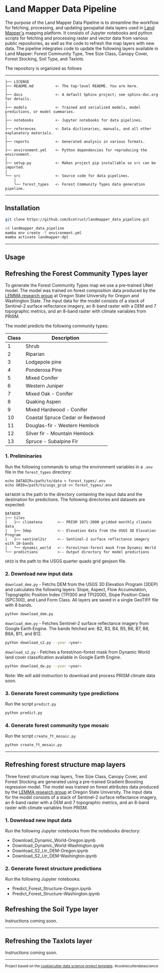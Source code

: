 Land Mapper Data Pipeline
========================

The purpose of the Land Mapper Data Pipeline is to streamline the workflow for fetching, processing, and updating geospatial data layers used in [Land Mapper's](https://github.com/Ecotrust/landmapper) mapping platform. It consists of Jupyter notebooks and python scripts for fetching and processing raster and vector data from various public repositories, as well as the code to refresh the map layers with new data. The pipeline integrates code to update the following layers available in Land Mapper: Forest Community Type, Tree Size Class, Canopy Cover, Forest Stocking, Soil Type, and Taxlots.

The repository is organized as follows 

------------

    ├── LICENSE
    ├── README.md          <- The top-level README. You are here.
    |
    ├── docs               <- A default Sphinx project; see sphinx-doc.org for details.
    │
    ├── models             <- Trained and serialized models, model predictions, or model summaries.
    │
    ├── notebooks          <- Jupyter notebooks for data pipelines.
    │
    ├── references         <- Data dictionaries, manuals, and all other explanatory materials.
    │
    ├── reports            <- Generated analysis in various formats.
    │
    ├── environment.yml    <- Python dependencies for reproducing the environment.
    │
    ├── setup.py           <- Makes project pip installable so src can be imported.
    |
    └── src                <- Source code for data pipelines.
        |
        └── forest_types   <- Forest Community Types data generation pipeline.
--------

Installation
------------

```bash
git clone https://github.com/Ecotrust/landmapper_data_pipeline.git

cd landmapper_data_pipeline
mamba env create -f environment.yml
mamba activate landmapper-dpl
```
--------

Usage
--------
## Refreshing the Forest Community Types layer

To generate the Forest Community Types map we use a pre-trained UNet model. The model was trained on forest composition data produced by the [LEMMA research group](https://lemma.forestry.oregonstate.edu/data) at Oregon State University for Oregon and Washington State. The input data for the model consists of a stack of Sentinel-2 surface reflectance imagery, an 8-band raster with a DEM and 7 topographic metrics, and an 8-band raster with climate variables from PRISM. 

The model predicts the following community types:

| Class | Description |
| --- | --- |
| 1 | Shrub |
| 2 | Riparian |
| 3 | Lodgepole pine |
| 4 | Ponderosa Pine |
| 5 | Mixed Conifer |
| 6 | Western Juniper |
| 7 | Mixed Oak - Conifer |
| 8 | Quaking Aspen |
| 9 | Mixed Hardwood - Conifer |
| 10 | Coastal Spruce Cedar or Redwood |
| 11 | Douglas-fir - Western Hemlock |
| 12 | Silver fir - Mountain Hemlock |
| 13 | Spruce - Subalpine Fir |


### 1. Preliminaries

Run the following commands to setup the environment variables in a `.env` file in the `forest_types` directory:

```
echo DATADIR=/path/to/data > forest_types/.env
echo GRID=/path/to/usgs_grid >> forest_types/.env
```

`DATADIR` is the path to the directory containing the input data and the destination for predictions. The following directories and datasets are expected:

    DATADIR
    |── tiles
    |   ├── climatena       <-- PRISM 1971-2000 gridded monthly climate data
    |   ├── 3dep            <-- Elevation data from the USGS 3D Elevation Program
    |   ├── sentinel2sr     <-- Sentinel-2 surface reflectance imagery with 10-bands
    |   └── dynamic_world   <-- Forest/non-forest mask from Dynamic World
    └── predictions         <-- Output directory for model predictions

 `GRID` is the path to the USGS quarter quads grid geojson file.

### 2. Download new input data

`download_dem.py` - Fetchs DEM from the USGS 3D Elevation Program (3DEP) and calculates the following layers: Slope, Aspect, Flow Accumulation, Topographic Position Index (TPI300 and TPI2000), Slope Position Class (SPC300), and Land Form Class. All layers are saved in a single GeoTIFF file with 8 bands.

```bash
python download_dem.py
```

`download_dem.py` - Fetches Sentinel-2 surface reflectance imagery from Google Earth Engine. The bands fetched are: B2, B3, B4, B5, B6, B7, B8, B8A, B11, and B12.

```bash
python download_s2.py --year <year>
```

`download_s2.py` - Fetches a forest/non-forest mask from Dynamic World land cover classification available in Google Earth Engine. 

```bash
python download_dw.py --year <year>
```

Note: We will add instruction to download and process PRISM climate data soon.

### 3. Generate forest community type predictions

Run the script `predict.py`

```bash
python predict.py
```

### 4. Generate forest community type mosaic

Run the script `create_ft_mosaic.py`

```bash
python create_ft_mosaic.py
```
----


## Refreshing forest structure map layers

Three forest structure map layers, Tree Size Class, Canopy Cover, and Forest Stocking are generated using a pre-trained Gradient Boosting regression model. The model was trained on forest attributes data produced by the [LEMMA research group](https://lemma.forestry.oregonstate.edu/data) at Oregon State University. The input data for the model consists of a stack of Sentinel-2 surface reflectance imagery, an 8-band raster with a DEM and 7 topographic metrics, and an 8-band raster with climate variables from PRISM.

### 1. Download new input data

Run the following Jupyter notebooks from the notebooks directory:

- Download_Dynamic_World-Oregon.ipynb
- Download_Dynamic_World-Washington.ipynb
- Download_S2_Ltr_DEM-Oregon.ipynb
- Download_S2_Ltr_DEM-Washington.ipynb

### 2. Generate forest structure predictions

Run the following Jupyter notebooks:

- Predict_Forest_Structure-Oregon.ipynb
- Predict_Forest_Structure-Washington.ipynb

## Refreshing the Soil Type layer

Instructions coming soon.

--------

## Refreshing the Taxlots layer

Instructions coming soon.

--------

<p><small>Project based on the <a target="_blank" href="https://drivendata.github.io/cookiecutter-data-science/">cookiecutter data science project template</a>. #cookiecutterdatascience</small></p>
